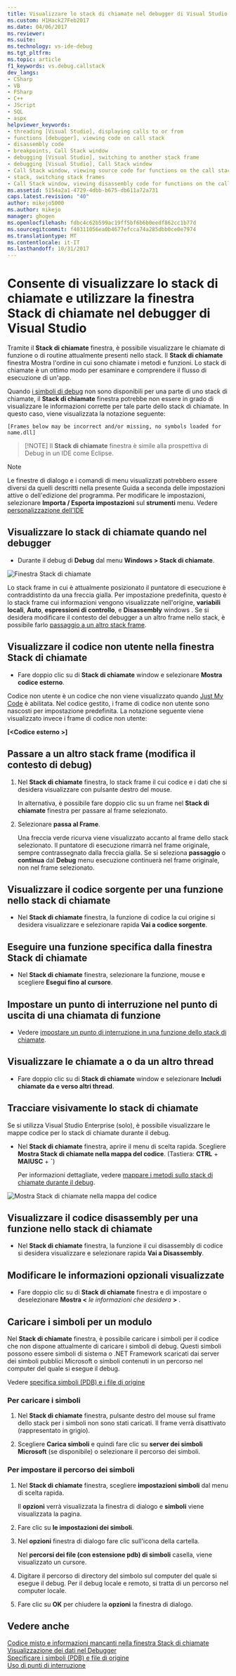 ```yaml
---
title: Visualizzare lo stack di chiamate nel debugger di Visual Studio | Documenti Microsoft
ms.custom: H1Hack27Feb2017
ms.date: 04/06/2017
ms.reviewer: 
ms.suite: 
ms.technology: vs-ide-debug
ms.tgt_pltfrm: 
ms.topic: article
f1_keywords: vs.debug.callstack
dev_langs:
- CSharp
- VB
- FSharp
- C++
- JScript
- SQL
- aspx
helpviewer_keywords:
- threading [Visual Studio], displaying calls to or from
- functions [debugger], viewing code on call stack
- disassembly code
- breakpoints, Call Stack window
- debugging [Visual Studio], switching to another stack frame
- debugging [Visual Studio], Call Stack window
- Call Stack window, viewing source code for functions on the call stack
- stack, switching stack frames
- Call Stack window, viewing disassembly code for functions on the call stack
ms.assetid: 5154a2a1-4729-4dbb-b675-db611a72a731
caps.latest.revision: "40"
author: mikejo5000
ms.author: mikejo
manager: ghogen
ms.openlocfilehash: fdbc4c62b599ac19ff5bf6b6b0eedf862cc1b77d
ms.sourcegitcommit: f40311056ea0b4677efcca74a285dbb0ce0e7974
ms.translationtype: MT
ms.contentlocale: it-IT
ms.lasthandoff: 10/31/2017
---
```

# <a name="view-the-call-stack-and-use-the-call-stack-window-in-the-visual-studio-debugger"></a>Consente di visualizzare lo stack di chiamate e utilizzare la finestra Stack di chiamate nel debugger di Visual Studio

Tramite il **Stack di chiamate** finestra, è possibile visualizzare le chiamate di funzione o di routine attualmente presenti nello stack. Il **Stack di chiamate** finestra Mostra l'ordine in cui sono chiamate i metodi e funzioni. Lo stack di chiamate è un ottimo modo per esaminare e comprendere il flusso di esecuzione di un'app.
  
Quando [i simboli di debug](#bkmk_symbols) non sono disponibili per una parte di uno stack di chiamate, il **Stack di chiamate** finestra potrebbe non essere in grado di visualizzare le informazioni corrette per tale parte dello stack di chiamate. In questo caso, viene visualizzata la notazione seguente:  
  
`[Frames below may be incorrect and/or missing, no symbols loaded for name.dll]`

>  [!NOTE]
> Il **Stack di chiamate** finestra è simile alla prospettiva di Debug in un IDE come Eclipse. 

> [!NOTE]
>  Le finestre di dialogo e i comandi di menu visualizzati potrebbero essere diversi da quelli descritti nella presente Guida a seconda delle impostazioni attive o dell'edizione del programma. Per modificare le impostazioni, selezionare **Importa / Esporta impostazioni** sul **strumenti** menu.  Vedere [personalizzazione dell'IDE](../ide/personalizing-the-visual-studio-ide.md)
  
## <a name="view-the-call-stack-while-in-the-debugger"></a>Visualizzare lo stack di chiamate quando nel debugger 
  
-   Durante il debug di **Debug** dal menu **Windows > Stack di chiamate**.

 ![Finestra Stack di chiamate](../debugger/media/dbg_basics_callstack_window.png "CallStackWindow")

Lo stack frame in cui è attualmente posizionato il puntatore di esecuzione è contraddistinto da una freccia gialla. Per impostazione predefinita, questo è lo stack frame cui informazioni vengono visualizzate nell'origine, **variabili locali**, **Auto**, **espressioni di controllo**, e **Disassembly** windows . Se si desidera modificare il contesto del debugger a un altro frame nello stack, è possibile farlo [passaggio a un altro stack frame](#bkmk_switch).   
  
## <a name="display-non-user-code-in-the-call-stack-window"></a>Visualizzare il codice non utente nella finestra Stack di chiamate  
  
-   Fare doppio clic su di **Stack di chiamate** window e selezionare **Mostra codice esterno**.

Codice non utente è un codice che non viene visualizzato quando [Just My Code](../debugger/just-my-code.md) è abilitata. Nel codice gestito, i frame di codice non utente sono nascosti per impostazione predefinita. La notazione seguente viene visualizzato invece i frame di codice non utente:  
  
**[\<Codice esterno >]**  
  
## <a name="bkmk_switch"></a>Passare a un altro stack frame (modifica il contesto di debug)
  
1.  Nel **Stack di chiamate** finestra, lo stack frame il cui codice e i dati che si desidera visualizzare con pulsante destro del mouse.

    In alternativa, è possibile fare doppio clic su un frame nel **Stack di chiamate** finestra per passare al frame selezionato. 
  
2.  Selezionare **passa al Frame**.  
  
     Una freccia verde ricurva viene visualizzato accanto al frame dello stack selezionato. Il puntatore di esecuzione rimarrà nel frame originale, sempre contrassegnato dalla freccia gialla. Se si seleziona **passaggio** o **continua** dal **Debug** menu esecuzione continuerà nel frame originale, non nel frame selezionato.  
  
## <a name="view-the-source-code-for-a-function-on-the-call-stack"></a>Visualizzare il codice sorgente per una funzione nello stack di chiamate  
  
-   Nel **Stack di chiamate** finestra, la funzione di codice la cui origine si desidera visualizzare e selezionare rapida **Vai a codice sorgente**.

## <a name="run-to-a-specific-function-from-the-call-stack-window"></a>Eseguire una funzione specifica dalla finestra Stack di chiamate  
  
-  Nel **Stack di chiamate** finestra, selezionare la funzione, mouse e scegliere **Esegui fino al cursore**.  
  
## <a name="set-a-breakpoint-on-the-exit-point-of-a-function-call"></a>Impostare un punto di interruzione nel punto di uscita di una chiamata di funzione  
  
-   Vedere [impostare un punto di interruzione in una funzione dello stack di chiamate](../debugger/using-breakpoints.md#BKMK_Set_a_breakpoint_in_the_call_stack_window).

## <a name="display-calls-to-or-from-another-thread"></a>Visualizzare le chiamate a o da un altro thread  
  
-   Fare doppio clic su di **Stack di chiamate** window e selezionare **Includi chiamate da e verso altri thread**.   
  
## <a name="visually-trace-the-call-stack"></a>Tracciare visivamente lo stack di chiamate  

Se si utilizza Visual Studio Enterprise (solo), è possibile visualizzare le mappe codice per lo stack di chiamate durante il debug.

- Nel **Stack di chiamate** finestra, aprire il menu di scelta rapida. Scegliere **Mostra Stack di chiamate nella mappa del codice**. (Tastiera: **CTRL** + **MAIUSC** + **`**)  
  
    Per informazioni dettagliate, vedere [mappare i metodi sullo stack di chiamate durante il debug](../debugger/map-methods-on-the-call-stack-while-debugging-in-visual-studio.md).

![Mostra Stack di chiamate nella mappa del codice](../debugger/media/dbg_basics_show_call_stack_on_code_map.gif "ShowCallStackOnCodeMap")
  
## <a name="view-the-disassembly-code-for-a-function-on-the-call-stack"></a>Visualizzare il codice disassembly per una funzione nello stack di chiamate  
  
-   Nel **Stack di chiamate** finestra, la funzione il cui disassembly di codice si desidera visualizzare e selezionare rapida **Vai a Disassembly**.    

## <a name="change-the-optional-information-displayed"></a>Modificare le informazioni opzionali visualizzate  
  
-   Fare doppio clic su di **Stack di chiamate** finestra e di impostare o deselezionare **Mostra \<**  *le informazioni che desidera*  **>** .  
  
## <a name="bkmk_symbols"></a>Caricare i simboli per un modulo
Nel **Stack di chiamate** finestra, è possibile caricare i simboli per il codice che non dispone attualmente di caricare i simboli di debug. Questi simboli possono essere simboli di sistema o .NET Framework scaricati dai server dei simboli pubblici Microsoft o simboli contenuti in un percorso nel computer del quale si esegue il debug.  
  
Vedere [specifica simboli (PDB) e i file di origine](../debugger/specify-symbol-dot-pdb-and-source-files-in-the-visual-studio-debugger.md)  
  
### <a name="to-load-symbols"></a>Per caricare i simboli  
  
1.  Nel **Stack di chiamate** finestra, pulsante destro del mouse sul frame dello stack per i simboli non sono stati caricati. Il frame verrà disattivato (rappresentato in grigio).  
  
2.  Scegliere **Carica simboli** e quindi fare clic su **server dei simboli Microsoft** (se disponibile) o selezionare il percorso dei simboli.  
  
### <a name="to-set-the-symbol-path"></a>Per impostare il percorso dei simboli  
  
1.  Nel **Stack di chiamate** finestra, scegliere **impostazioni simboli** dal menu di scelta rapida.  
  
     Il **opzioni** verrà visualizzata la finestra di dialogo e **simboli** viene visualizzata la pagina.  
  
2.  Fare clic su **le impostazioni dei simboli**.  
  
3.  Nel **opzioni** finestra di dialogo fare clic sull'icona della cartella.  
  
     Nel **percorsi dei file (con estensione pdb) di simboli** casella, viene visualizzato un cursore.  
  
4.  Digitare il percorso di directory del simbolo sul computer del quale si esegue il debug. Per il debug locale e remoto, si tratta di un percorso nel computer locale.
  
5.  Fare clic su **OK** per chiudere la **opzioni** la finestra di dialogo.  
  
## <a name="see-also"></a>Vedere anche  
 [Codice misto e informazioni mancanti nella finestra Stack di chiamate](../debugger/mixed-code-and-missing-information-in-the-call-stack-window.md)  
 [Visualizzazione dei dati nel Debugger](../debugger/viewing-data-in-the-debugger.md)   
 [Specificare i simboli (PDB) e file di origine](../debugger/specify-symbol-dot-pdb-and-source-files-in-the-visual-studio-debugger.md)   
 [Uso di punti di interruzione](../debugger/using-breakpoints.md)